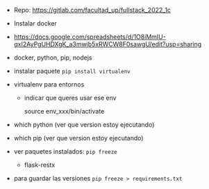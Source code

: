 

- Repo: https://gitlab.com/facultad_up/fullstack_2022_1c

- Instalar docker

- https://docs.google.com/spreadsheets/d/1O8iMmIU-qxI2AyPgUHDXgK_a3mwjb5xRWCW8F0sawgU/edit?usp=sharing

- docker,  python, pip, nodejs


- instalar paquete `pip install virtualenv`

- virtualenv para entornos
    - indicar que queres usar ese env

        source env_xxx/bin/activate

- which python (ver que version estoy ejecutando)

- which pip (ver que version estoy ejecutando)

- ver paquetes instalados: `pip freeze`

    - flask-restx

- para guardar las versiones `pip freeze > requirements.txt`


